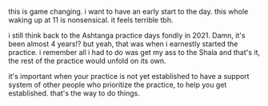 this is game changing. i want to have an early start to the day. this whole waking up at 11 is nonsensical. it feels terrible tbh.

i still think back to the Ashtanga practice days fondly in 2021. Damn, it's been almost 4 years!? but yeah, that was when i earnestly started the practice. i remember all i had to do was get my ass to the Shala and that's it, the rest of the practice would unfold on its own.

it's important when your practice is not yet established to have a support system of other people who prioritize the practice, to help you get established. that's the way to do things.


